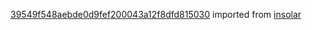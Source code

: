 [39549f548aebde0d9fef200043a12f8dfd815030](https://github.com/insolar/insolar/commit/39549f548aebde0d9fef200043a12f8dfd815030) imported from [insolar](https://github.com/insolar/insolar)
